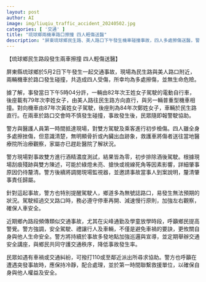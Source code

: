 ```yaml
---
layout: post
author: AI
image: img/liuqiu_traffic_accident_20240502.jpg
categories: [ '交通' ]
title: "琉球鄉兩機車路口擦撞 四人輕傷送醫"
description: "屏東琉球鄉民生路、美人路口下午發生機車碰撞事故，四人多處擦傷送醫，警方排除酒駕，肇事原因待查，提醒鄉民路口小心駕駛。"
---
```

【琉球鄉民生路段發生兩車擦撞 四人輕傷送醫】

屏東縣琉球鄉於5月2日下午發生一起交通事故，現場為民生路與美人路口附近，兩輛機車於路口發生碰撞，共造成四人受傷，所幸均為多處擦傷，並無生命危險。

據了解，事發當日下午5時04分許，一輛由82年次王姓女子駕駛的電動自行車，後座載有79年次李姓女子，由美人路往民生路方向直行，與另一輛普重型機車相撞。對向機車由87年次黃姓女子駕駛，後座則為84年次鄭姓女子，車輛於民生路直行。在兩車於路口交會時不慎發生碰撞，事故發生後，民眾隨即報警駛協助。

警方與醫護人員第一時間抵達現場，對雙方駕駛及乘客進行初步檢傷。四人雖全身多處擦挫傷，但意識清楚，無明顯骨折或內臟出血跡象，救護車將傷者送往當地醫療院所治療觀察，家屬亦已趕赴醫院了解狀況。

警方現場對事故雙方進行酒精濃度測試，結果皆為零，初步排除酒後駕駛。根據現場刮痕殘跡與雙方陳述，可能於綠燈未亮、搶快或視線死角等因素影響，詳細肇事原因仍待釐清。警方後續將調閱現場監視器，並邀請事故當事人到案說明，釐清肇事責任歸屬。

針對這起事故，警方也特別提醒駕駛人，鄉道多為無號誌路口，易發生無法預期的狀況。駕駛經過交叉路口時，務必遵守停車再開、減速慢行原則，加強左右觀察，確保人車安全。

近期鄉內路段頻傳類似交通事故，尤其在尖峰通勤及學童放學時段，呼籲鄉民提高警覺。警方強調，安全駕駛、禮讓行人及車輛，不僅是避免車禍的要訣，更攸關自身與他人生命安全。警方將持續於事故多發地點加強巡邏與宣導，並定期舉辦交通安全講座，與鄉民共同守護交通秩序，降低事故發生率。

民眾如遇有車禍或交通糾紛，可撥打110或至鄰近派出所尋求協助。警方也呼籲在遭遇突發事故時，應保持冷靜，配合處理，並於第一時間聯繫救援單位，以確保自身與他人權益及安全。